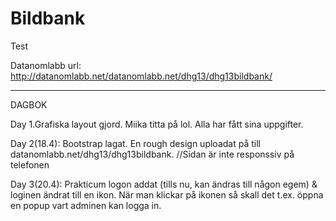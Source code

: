 # Bildbank

Test

Datanomlabb url: http://datanomlabb.net/datanomlabb.net/dhg13/dhg13bildbank/
___________________________________________________________________________________
DAGBOK

Day 1.Grafiska layout gjord. Miika titta på lol. Alla har fått sina uppgifter.

    

Day 2(18.4): Bootstrap lagat. En rough design uploadat på till datanomlabb.net/dhg13/dhg13bildbank.
    //Sidan är inte responssiv på telefonen

Day 3(20.4): Prakticum logon addat (tills nu, kan ändras till någon egem) & loginen ändrat till en ikon. När man klickar på ikonen så skall det t.ex. öppna en popup vart adminen kan logga in.
            
